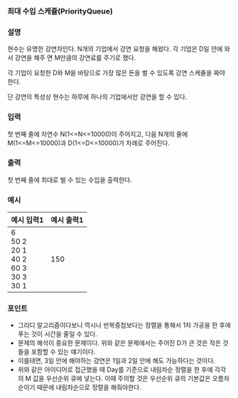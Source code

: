 ### 최대 수입 스케쥴(PriorityQueue)

### 설명

현수는 유명한 강연자인다. N개의 기업에서 강연 요청을 해왔다. 각 기업은 D일 안에 와서 강연을 해주 면 M만큼의 강연료를 주기로 했다.

각 기업이 요청한 D와 M을 바탕으로 가장 많은 돈을 벌 수 있도록 강연 스케쥴을 짜야 한다.

단 강연의 특성상 현수는 하루에 하나의 기업에서만 강연을 할 수 있다.

### 입력

첫 번째 줄에 자연수 N(1<=N<=10000)이 주어지고, 다음 N개의 줄에 M(1<=M<=10000)과 D(1<=D<=10000)가 차례로 주어진다.

### 출력

첫 번째 줄에 최대로 벌 수 있는 수입을 출력한다.

### 예시

|예시 입력1|예시 출력1|
|---|---|
|6<br>50 2<br>20 1 <br>40 2<br>60 3<br>30 3<br>30 1|150|

### 포인트

- 그리디 알고리즘이다보니 역시나 반복중첩보다는 정렬을 통해서 1차 가공을 한 후에 푸는 것이 시간을 줄일 수 있다.
- 문제의 해석이 중요한 문제이다. 위와 같은 문제에서는 주어진 D가 큰 것은 작은 것들을 포함할 수 있는 얘기이다.
- 이를테면, 3일 안에 해야하는 강연은 1일과 2일 안에 해도 가능하다는 것이다.
- 위와 같은 아이디어로 접근했을 때 Day를 기준으로 내림차순 정렬을 한 후에 각각의 M 값을 우선순위 큐에 넣는다. 이때 주의할 것은 우선순위 큐의 기본값은 오름차순이기 때문에 내림차순으로 정렬을 해줘야한다.
